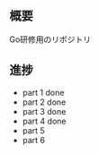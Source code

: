 ## 概要
Go研修用のリポジトリ

## 進捗
- part 1 done
- part 2 done
- part 3 done
- part 4 done
- part 5 
- part 6

